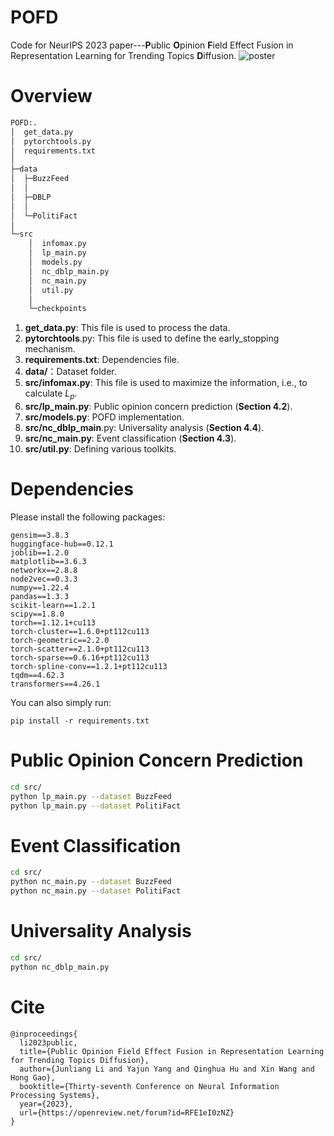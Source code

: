 ﻿# POFD
Code for NeurIPS 2023 paper---**P**ublic **O**pinion **F**ield Effect Fusion in Representation Learning for Trending Topics **D**iffusion.
![poster](https://github.com/ki-ljl/POFD/assets/56509367/d9b003cd-4d6f-43b0-85a4-dbec1b2042b4)

# Overview
```bash
POFD:.
│  get_data.py
│  pytorchtools.py
│  requirements.txt
│          
├─data
│  ├─BuzzFeed
│  │      
│  ├─DBLP
│  │      
│  └─PolitiFact
│          
└─src
    │  infomax.py
    │  lp_main.py
    │  models.py
    │  nc_dblp_main.py
    │  nc_main.py
    │  util.py
    │  
    └─checkpoints   
```
1. **get_data.py**: This file is used to process the data.
2. **pytorchtools**.py: This file is used to define the early_stopping mechanism.
3. **requirements.txt**: Dependencies file.
4. **data/**：Dataset folder.
5. **src/infomax.py**: This file is used to maximize the information, i.e., to calculate $L_p$.
6. **src/lp_main.py**: Public opinion concern prediction (**Section 4.2**).
7. **src/models.py**: POFD implementation.
8. **src/nc_dblp_main**.py: Universality analysis (**Section 4.4**).
9. **src/nc_main.py**: Event classification (**Section 4.3**).
10. **src/util.py**: Defining various toolkits.

# Dependencies
Please install the following packages:
```
gensim==3.8.3
huggingface-hub==0.12.1
joblib==1.2.0
matplotlib==3.6.3
networkx==2.8.8
node2vec==0.3.3
numpy==1.22.4
pandas==1.3.3
scikit-learn==1.2.1
scipy==1.8.0
torch==1.12.1+cu113
torch-cluster==1.6.0+pt112cu113
torch-geometric==2.2.0
torch-scatter==2.1.0+pt112cu113
torch-sparse==0.6.16+pt112cu113
torch-spline-conv==1.2.1+pt112cu113
tqdm==4.62.3
transformers==4.26.1
```
You can also simply run:
```
pip install -r requirements.txt
```
# Public Opinion Concern Prediction
```bash
cd src/
python lp_main.py --dataset BuzzFeed
python lp_main.py --dataset PolitiFact
```

# Event Classification
```bash
cd src/
python nc_main.py --dataset BuzzFeed
python nc_main.py --dataset PolitiFact
```

# Universality Analysis
```bash
cd src/
python nc_dblp_main.py
```

# Cite
```
@inproceedings{
  li2023public,
  title={Public Opinion Field Effect Fusion in Representation Learning for Trending Topics Diffusion},
  author={Junliang Li and Yajun Yang and Qinghua Hu and Xin Wang and Hong Gao},
  booktitle={Thirty-seventh Conference on Neural Information Processing Systems},
  year={2023},
  url={https://openreview.net/forum?id=RFE1eI0zNZ}
}
```
